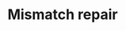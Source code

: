 ---
annotations:
- id: PW:0000662
  parent: regulatory pathway
  type: Pathway Ontology
  value: mismatch repair pathway
authors:
- MaintBot
- Thomas
- Khanspers
- Ddigles
description: 'DNA mismatch repair is a system for recognizing and repairing erroneous
  insertion, deletion and mis-incorporation of bases that can arise during DNA replication
  and recombination, as well as repairing some forms of DNA damage  Source: [[wikipedia:DNA_mismatch_repair|wikipedia]].'
last-edited: 2013-07-08
organisms:
- Gallus gallus
redirect_from:
- /index.php/Pathway:WP802
- /instance/WP802
revision: null
schema-jsonld:
- '@context': https://schema.org/
  '@id': https://wikipathways.github.io/pathways/WP802.html
  '@type': Dataset
  creator:
    '@type': Organization
    name: WikiPathways
  description: 'DNA mismatch repair is a system for recognizing and repairing erroneous
    insertion, deletion and mis-incorporation of bases that can arise during DNA replication
    and recombination, as well as repairing some forms of DNA damage  Source: [[wikipedia:DNA_mismatch_repair|wikipedia]].'
  keywords:
  - EXO1
  - MLH1
  - MSH6
  - PCNA_CHICK
  - POLD1
  - Q76FQ4_CHICK
  - RFA1_CHICK
  - RFC1
  - XR_026966.1
  license: CC0
  name: Mismatch repair
seo: CreativeWork
title: Mismatch repair
wpid: WP802
---